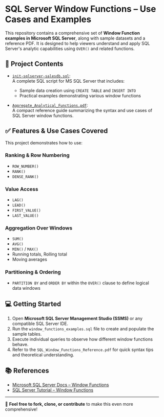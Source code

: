 # SQL Server Window Functions – Use Cases and Examples

This repository contains a comprehensive set of **Window Function examples in Microsoft SQL Server**, along with sample datasets and a reference PDF. It is designed to help viewers understand and apply SQL Server's analytic capabilities using `OVER()` and related functions.

## 📁 Project Contents

- [`init-sqlserver-salesdb.sql`](https://github.com/sibashish9040/Window_function_SQL/blob/main/init-sqlserver-salesdb.sql):  
  A complete SQL script for MS SQL Server that includes:
  - Sample data creation using `CREATE TABLE` and `INSERT INTO`
  - Practical examples demonstrating various window functions

- [`Aggregate_Analytical_Functions.pdf`](https://github.com/sibashish9040/Window_function_SQL/blob/main/08_Aggregation_Analytical_Functions.pdf):  
  A compact reference guide summarizing the syntax and use cases of SQL Server window functions.

## ✅ Features & Use Cases Covered

This project demonstrates how to use:

### Ranking & Row Numbering
- `ROW_NUMBER()`  
- `RANK()`  
- `DENSE_RANK()`  

### Value Access
- `LAG()`  
- `LEAD()`  
- `FIRST_VALUE()`  
- `LAST_VALUE()`  

### Aggregation Over Windows
- `SUM()`  
- `AVG()`  
- `MIN()` / `MAX()`  
- Running totals, Rolling total  
- Moving averages  

### Partitioning & Ordering
- `PARTITION BY` and `ORDER BY` within the `OVER()` clause to define logical data windows

## 💻 Getting Started

1. Open **Microsoft SQL Server Management Studio (SSMS)** or any compatible SQL Server IDE.
2. Run the `window_functions_examples.sql` file to create and populate the sample tables.
3. Execute individual queries to observe how different window functions behave.
4. Refer to the `SQL_Window_Functions_Reference.pdf` for quick syntax tips and theoretical understanding.


## 📚 References

- [Microsoft SQL Server Docs – Window Functions](https://learn.microsoft.com/en-us/sql/t-sql/queries/select-over-clause-transact-sql)
- [SQL Server Tutorial – Window Functions](https://www.sqlservertutorial.net/sql-server-window-functions/)

---

🔄 **Feel free to fork, clone, or contribute** to make this even more comprehensive!
